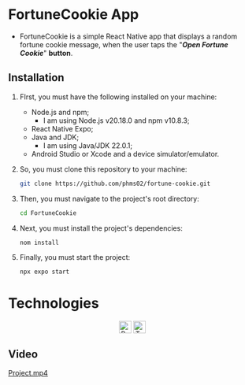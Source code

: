 # FortuneCookie App

* FortuneCookie is a simple React Native app that displays a random fortune cookie message, when the user taps the "**_Open Fortune Cookie_**" **button**.

## Installation

1. FIrst, you must have the following installed on your machine:
    * Node.js and npm;
      * I am using Node.js v20.18.0 and npm v10.8.3;
    * React Native Expo;
    * Java and JDK;
      * I am using Java/JDK 22.0.1;
    * Android Studio or Xcode and a device simulator/emulator.

2. So, you must clone this repository to your machine:
    ```bash
    git clone https://github.com/phms02/fortune-cookie.git
    ```
3. Then, you must navigate to the project's root directory:
    ```bash
   cd FortuneCookie
    ```

4. Next, you must install the project's dependencies:
    ```bash
   nom install
    ```

5. Finally, you must start the project:
    ```bash
   npx expo start
    ```

# Technologies

<div align="center">
   <img alt="React Native" align="center" height="25" width="25" src="https://cdn.jsdelivr.net/gh/devicons/devicon@latest/icons/react/react-original.svg" />

   <img alt="TypeScript" align="center" height="25" width="25" src="https://cdn.jsdelivr.net/gh/devicons/devicon@latest/icons/typescript/typescript-original.svg" />
</div>

## Video

[Project.mp4](assets%2Fvideos%2FProject.mp4)
